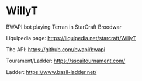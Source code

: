 # WillyT
BWAPI bot playing Terran in StarCraft Broodwar

Liquipedia page: https://liquipedia.net/starcraft/WillyT

The API: https://github.com/bwapi/bwapi

Tourament/Ladder: https://sscaitournament.com/

Ladder: https://www.basil-ladder.net/

